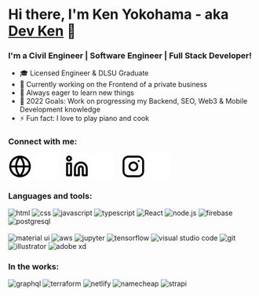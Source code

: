 # Hi there, I'm Ken Yokohama - aka [Dev Ken](https://kenyokohama.com/) 👋

<h3 align="left">I'm a Civil Engineer | Software Engineer | Full Stack Developer!</h3>

-   :mortar_board: Licensed Engineer & DLSU Graduate
-   :telescope: Currently working on the Frontend of a private business
-   :seedling: Always eager to learn new things
-   :goal_net: 2022 Goals: Work on progressing my Backend, SEO, Web3 & Mobile Development knowledge
-   :zap: Fun fact: I love to play piano and cook

<h3>Connect with me:</h3>

[![website](./img/globe-light.svg)](https://kenyokohama.com/#gh-light-mode-only)
[![website](./img/globe-dark.svg)](https://kenyokohama.com/#gh-dark-mode-only)
&nbsp;&nbsp;
[![website](./img/linkedin-light.svg)](https://ph.linkedin.com/in/ken-yokohama-bba021179#gh-light-mode-only)
[![website](./img/linkedin-dark.svg)](https://ph.linkedin.com/in/ken-yokohama-bba021179#gh-dark-mode-only)
&nbsp;&nbsp;
[![website](./img/instagram-light.svg)](https://www.instagram.com/kenyokohama/#gh-light-mode-only)
[![website](./img/instagram-dark.svg)](https://www.instagram.com/kenyokohama/#gh-dark-mode-only)

<h3>Languages and tools:</h3>

<p align="left">
  <span>
    <!-- HTML -->
    <img src="https://cdn.jsdelivr.net/gh/devicons/devicon/icons/html5/html5-original.svg" alt="html" width="26" height="26"/>
    <!-- CSS -->
    <img src="https://cdn.jsdelivr.net/gh/devicons/devicon/icons/css3/css3-original.svg" alt="css" width="26" height="26"/>
    <!-- JavaScript -->
    <img src="https://cdn.svgporn.com/logos/javascript.svg?response-content-disposition=attachment%3Bfilename%3Djavascript.svg" alt="javascript" width="26" height="26"/>
    <!-- Typescript -->
    <img src="https://cdn.svgporn.com/logos/typescript-icon.svg?" alt="typescript" width="26" height="26"/>
    <!-- React -->
    <img src="https://cdn.svgporn.com/logos/react.svg?response-content-disposition=attachment%3Bfilename%3Dreact.svg" class="filter-green" alt="React" width="26" height="26"/>
    <!-- Node.js -->
    <img src="https://cdn.jsdelivr.net/gh/devicons/devicon/icons/nodejs/nodejs-original.svg" alt="node.js" width="26" height="26"/>
    <!-- Firebase -->
    <img src="https://cdn.svgporn.com/logos/firebase.svg" alt="firebase" width="26" height="26"/>
    <!-- PostgreSQL -->
    <img src="https://cdn.svgporn.com/logos/postgresql.svg?response-content-disposition=attachment%3Bfilename%3Dpostgresql.svg" alt="postgresql" width="26" height="26"/>
    <br></br>
    <!-- Material UI -->
    <img src="https://cdn.svgporn.com/logos/material-ui.svg?response-content-disposition=attachment%3Bfilename%3Dmaterial-ui.svg" alt="material ui" width="26" height="26"/>
    <!-- Amazon AWS -->
    <img src="https://cdn.svgporn.com/logos/aws.svg?response-content-disposition=attachment%3Bfilename%3Daws.svg" alt="aws" width="26" height="26"/>
    <!-- Jupyter -->
    <img src="https://cdn.svgporn.com/logos/jupyter.svg?response-content-disposition=attachment%3Bfilename%3Djupyter.svg" alt="jupyter" width="26" height="26" />
    <!-- Tensorflow -->
    <img src="https://cdn.svgporn.com/logos/tensorflow.svg?response-content-disposition=attachment%3Bfilename%3Dtensorflow.svg" alt="tensorflow" width="26" height="26"/>
    <!-- VS Code -->
    <img src="https://cdn.svgporn.com/logos/visual-studio-code.svg?response-content-disposition=attachment%3Bfilename%3Dvisual-studio-code.svg" alt="visual studio code" width="26" height="26"/>
    <!-- Git -->
    <img src="https://cdn.svgporn.com/logos/git-icon.svg?response-content-disposition=attachment%3Bfilename%3Dgit-icon.svg" alt="git" width="26" height="26"/>
    <!-- Adobe Illustrator -->
    <img src="https://www.vectorlogo.zone/logos/adobe_illustrator/adobe_illustrator-icon.svg" alt="illustrator" width="26" height="26"/>
    <!-- Adobe XD -->
    <img src="https://cdn.worldvectorlogo.com/logos/adobe-xd.svg" alt="adobe xd" width="26" height="26"/>
  </span>
</p>

<h3>In the works:</h3>

<p>
  <span>
    <!-- Next.JS -->
    <img
    src="https://cdn.svgporn.com/logos/graphql.svg?response-content-disposition=attachment%3Bfilename%3Dgraphql.svg"
    alt="graphql" width="26" height="26"/>
    <!-- Svelte -->
    <img
    src="https://cdn.svgporn.com/logos/terraform-icon.svg?response-content-disposition=attachment%3Bfilename%3Dterraform-icon.svg"
    alt="terraform" width="26" height="26" />
    <!-- MySql -->
    <img src="https://cdn.svgporn.com/logos/netlify.svg?response-content-disposition=attachment%3Bfilename%3Dnetlify.svg" alt="netlify" width="26" height="26" />
    <!-- Vite -->
    <img
    src="https://cdn.svgporn.com/logos/namecheap.svg?response-content-disposition=attachment%3Bfilename%3Dnamecheap.svg"
    alt="namecheap" width="26" height="26" />
    <!-- Deno -->
    <img
    src="https://cdn.svgporn.com/logos/strapi-icon.svg?response-content-disposition=attachment%3Bfilename%3Dstrapi-icon.svg"
    alt="strapi" width="26" height="26" />
  </span>
</p>
